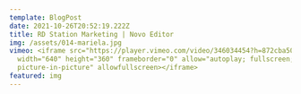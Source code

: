 ```yaml
---
template: BlogPost
date: 2021-10-26T20:52:19.222Z
title: RD Station Marketing | Novo Editor
img: /assets/014-mariela.jpg
vimeo: <iframe src="https://player.vimeo.com/video/346034454?h=872cba503c"
  width="640" height="360" frameborder="0" allow="autoplay; fullscreen;
  picture-in-picture" allowfullscreen></iframe>
featured: img
---
```

